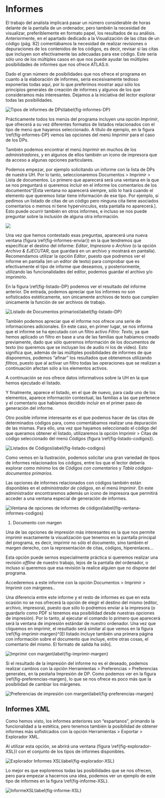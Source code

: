 ﻿# Informes

El trabajo del analista implicará pasar un número considerable de horas delante de la pantalla de un ordenador, pero también la necesidad de visualizar, preferiblemente en formato papel, los resultados de su análisis. Anteriormente, en el apartado dedicado a la Visualización de las citas de un código (pág. 82) comentábamos la necesidad de realizar revisiones o depuraciones de los contenidos de los códigos, es decir, revisar si las citas que incluyen son efectivamente las adecuadas para ese código. Este sería sólo uno de los múltiples casos en que nos puede ayudar las múltiples posibilidades de informes que nos ofrece ATLAS.ti.

Dado el gran número de posibilidades que nos ofrece el programa en cuanto a la elaboración de informes, sería excesivamente tedioso exponerlas todas aquí, por lo que preferimos mostrar aquí sólo los principios generales de creación de informes y algunos de los que consideramos más interesantes. Dejamos a la iniciativa del lector explorar todas las posibilidades.

![Tipos de informes de DPs\label{fig-informes-DP}](images/image-175.png)

Prácticamente todos los menús del programa incluyen una opción *Imprimir*, que ofrecerá a su vez diferentes formatos de listados relacionados con el tipo de menú que hayamos seleccionado. A título de ejemplo, en la figura \ref{fig-informes-DP} vemos las opciones del menú *Imprimir* para el caso de los DPs.

También podemos encontrar el menú *Imprimir* en muchos de los *administradores*, y en algunos de ellos también un icono de impresora que da acceso a algunas opciones particulares.

Podemos empezar, por ejemplo solicitando un informe con la lista de DPs de nuestra UH. Por lo tanto, seleccionaremos Documentos &gt; Imprimir &gt; Lista de documentos. Lo primero que aparecerá será una ventana en la que se nos preguntará si queremos incluir en el informe los comentarios de los documentos^[Esta ventana no aparecerá siempre, sólo lo hará cuando el elemento que queremos listar tiene información de ese tipo. Por ejemplo, si pedimos un listado de citas de un código pero ninguna cita tiene asociados comentarios o memos ni tiene hypervínculos, esta pantalla no aparecerá.]. Esto puede ocurrir también en otros informes, e incluso se nos puede preguntar sobre la inclusión de alguna otra información.

![](images/image-176.png)

Una vez que hemos contestado esas preguntas, aparecerá una nueva ventana (figura \ref{fig-informes-enviar}) en la que tendremos que especificar el destino del informe: *Editor*, *Impresora* o *Archivo* (o la opción *Archivo & EJECUTAR*, que guardará en un archivo y mostrará en pantalla). Recomendamos utilizar la opción *Editor*, puesto que podremos ver el informe en pantalla (en un editor de texto) para comprobar que es efectivamente el tipo de informe que deseamos, y posteriormente, utilizando las funcionalidades del editor, podemos guardar el archivo y/o imprimirlo.

En la figura \ref{fig-listado-DP} podemos ver el resultado del informe anterior. De entrada, podemos apreciar que los informes no son sofisticados estéticamente, son únicamente archivos de texto que cumplen únicamente la función de ser archivos de trabajo.

![Listado de Documentos primarios\label{fig-listado-DP}](images/image-177.png)

También podemos apreciar que el informe nos ofrece una serie de informaciones adicionales. En este caso, en primer lugar, se nos informa que el informe se ha ejecutado con un filtro activo *Filtro: Texto*, ya que hemos aplicado un filtro en base a una de las familias que habíamos creado previamente, dado que sólo queremos información de los documentos de texto (no queremos que se incluyan los de audio ni los de vídeo). Esto significa que, además de las múltiples posibilidades de informes de que disponemos, podemos “afinar” los resultados que obtenemos utilizando *filtros*, puesto que al activar un filtro todas las operaciones que se realizan a continuación afectan sólo a los elementos activos.

A continuación se nos ofrece datos informativos sobre la UH en la que hemos ejecutado el listado.

Y finalmente, aparece el listado, en el que de nuevo, para cada uno de los elementos, aparece información contextual, las familias a las que pertenece y el comentario que habíamos decidido incluir en el primer paso de generación del informe.

Otro posible informe interesante es el que podemos hacer de las citas de determinados códigos para, como comentábamos realizar una depuración de las mismas. Para ello, una vez que hayamos seleccionado el código del que queramos obtener el listado, utilizaremos la opción Imprimir &gt; Citas de código seleccionado del menú *Códigos* (figura \ref{fig-listado-codigos}).

![Listados de Códigos\label{fig-listado-codigos}](images/image-178.png)

Como vemos en la Ilustración, podemos solicitar una gran variedad de tipos de informes relacionados los códigos, entre los que el lector debería explorar como mínimo los de *Códigos con comentarios* y *Tabla códigos-documentos primarios.*

Las opciones de informes relacionados con códigos también están disponibles en el *administrador de códigos*, en el menú *Imprimir*. En este administrador encontraremos además un icono de impresora que permitirá acceder a una ventana especial de generación de informes.

![Ventana de opciones de informes de códigos\label{fig-ventana-informes-codigos}](images/image-179.png)

1. Documento con margen

Una de las opciones de impresión más interesantes es la que nos permite imprimir exactamente la visualización que tenemos en la pantalla principal del programa, es decir, imprimir no sólo el documento, sino también el margen derecho, con la representación de citas, códigos, hiperenlaces…

Esta opción puede sernos especialmente práctica si queremos realizar una revisión *offline* de nuestro trabajo, lejos de la pantalla del ordenador, o incluso si queremos que esa revisión la realice alguien que no dispone del programa.

Accederemos a este informe con la opción Documentos &gt; Imprimir &gt; Imprimir con márgenes..

Una diferencia entre este informe y el resto de informes es que en esta ocasión no se nos ofrecerá la opción de elegir el destino del mismo (editor, archivo, impresora), puesto que sólo lo podremos enviar a la impresora (o guardarlo como PDF si tenemos esa posibilidad desde nuestras opciones de impresión). Por lo tanto, al ejecutar el comando lo primero que aparecerá será la ventana de impresión estándar de nuestro ordenador. Una vez que cliquemos en imprimir, el resultado será similar al que vemos en la figura \ref{fig-imprimir-margen}^[El listado incluye también una primera página con información sobre el documento que incluye, entre otras cosas, el comentario del mismo. El formato de salida ha sido].

![Imprimir con margen\label{fig-imprimir-margen}](images/image-180.png)

Si el resultado de la impresión del informe no es el deseado, podemos realizar cambios con la opción Herramientas &gt; Preferencias &gt; Preferencias generales, en la pestaña Impresión de DP. Como podemos ver en la figura \ref{fig-preferencias-margen}, lo que se nos ofrece es poco más que la posibilidad de cambiar los márgenes.

![Preferencias de impresión con margen\label{fig-preferencias-margen}](images/image-181.png)

## Informes XML

Como hemos visto, los informes anteriores son “espartanos”, primando la funcionalidad a la estética, pero tenemos también la posibilidad de obtener informes más sofisticados con la opción Herramientas &gt; Exportar &gt; Explorador XML.

Al utilizar esta opción, se abrirá una ventana (figura \ref{fig-explorador-XSL}) con el conjunto de los tipos de informes disponibles.

![Explorador Informes XSL\label{fig-explorador-XSL}](images/image-182.png)

Lo mejor es que exploremos todas las posibilidades que se nos ofrecen, pero para empezar a hacernos una idea, podemos ver un ejemplo de este tipo de informes en la figura \ref{fig-informe-XSL}.

![InformeXSL\label{fig-informe-XSL}](images/image-183.png)
